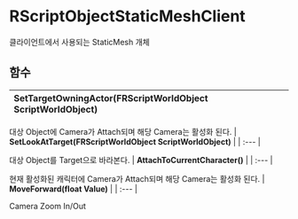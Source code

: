 # **RScriptObjectStaticMeshClient**


클라이언트에서 사용되는 StaticMesh 개체 
## **함수**

| **SetTargetOwningActor(FRScriptWorldObject ScriptWorldObject)** |
| :--- |

대상 Object에 Camera가 Attach되며 해당 Camera는 활성화 된다. 
| **SetLookAtTarget(FRScriptWorldObject ScriptWorldObject)** |
| :--- |

대상 Object를 Target으로 바라본다. 
| **AttachToCurrentCharacter()** |
| :--- |

현재 활성화된 캐릭터에 Camera가 Attach되며 해당 Camera는 활성화 된다. 
| **MoveForward(float Value)** |
| :--- |

Camera Zoom In/Out 
